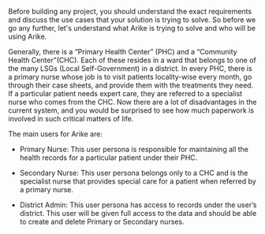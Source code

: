 Before building any project, you should understand the exact requirements and discuss the use cases that your solution is trying to solve. So before we go any further, let's understand what Arike is trying to solve and who will be using Arike.

Generally, there is a “Primary Health Center” (PHC) and a “Community Health Center”(CHC). Each of these resides in a ward that belongs to one of the many LSGs (Local Self-Government) in a district. In every PHC, there is a primary nurse whose job is to visit patients locality-wise every month, go through their case sheets, and provide them with the treatments they need. If a particular patient needs expert care, they are referred to a specialist nurse who comes from the CHC. Now there are a lot of disadvantages in the current system, and you would be surprised to see how much paperwork is involved in such critical matters of life.

The main users for Arike are:

- Primary Nurse:
  This user persona is responsible for maintaining all the health records for a particular patient under their PHC.

- Secondary Nurse:
  This user persona belongs only to a CHC and is the specialist nurse that provides special care for a patient when referred by a primary nurse.

- District Admin:
  This user persona has access to records under the user’s district. This user will be given full access to the data and should be able to create and delete Primary or Secondary nurses.
